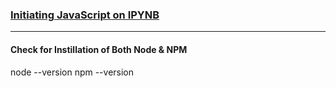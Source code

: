 ### <u>Initiating JavaScript on IPYNB</u>
---

#### Check for Instillation of Both Node & NPM
node --version
npm --version
